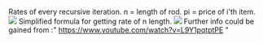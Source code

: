 Rates of every recursive iteration.
n = length of rod.
pi = price of i'th item.
![](../../../../../Documents/2.jpg)
Simplified formula for getting rate of n length.
![](../../../../../Documents/1.jpg)
Further info could be gained from :" https://www.youtube.com/watch?v=L9Y1pqtptPE "
